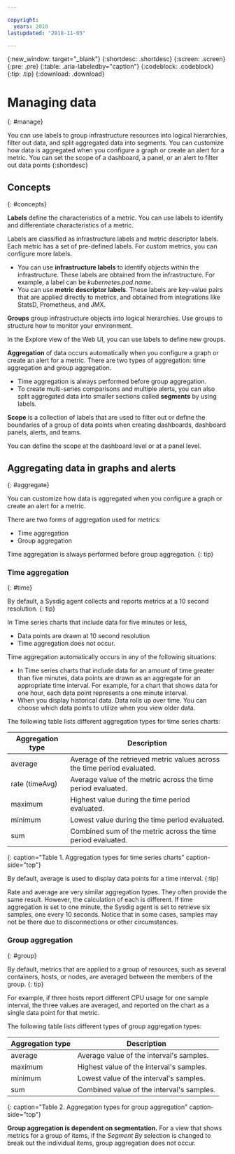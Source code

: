 ```yaml
---

copyright:
  years: 2018
lastupdated: "2018-11-05"

---
```


{:new_window: target="_blank"}
{:shortdesc: .shortdesc}
{:screen: .screen}
{:pre: .pre}
{:table: .aria-labeledby="caption"}
{:codeblock: .codeblock}
{:tip: .tip}
{:download: .download}

# Managing data
{: #manage}

You can use labels to group infrastructure resources into logical hierarchies, filter out data, and split aggregated data into segments. You can customize how data is aggregated when you configure a graph or create an alert for a metric. You can set the scope of a dashboard, a panel, or an alert to filter out data points
{:shortdesc}

## Concepts
{: #concepts}

**Labels** define the characteristics of a metric. You can use labels to identify and differentiate characteristics of a metric. 

Labels are classified as infrastructure labels and metric descriptor labels. Each metric has a set of pre-defined labels. For custom metrics, you can configure more labels. 

* You can use **infrastructure labels** to identify objects within the infrastructure. These labels are obtained from the infrastructure. For example, a label can be *kubernetes.pod.name*.
* You can use **metric descriptor labels**. These labels are key-value pairs that are applied directly to metrics, and obtained from integrations like StatsD, Prometheus, and JMX. 

**Groups** group infrastructure objects into logical hierarchies. Use groups to structure how to monitor your environment.

In the Explore view of the Web UI, you can use labels to define new groups. 


**Aggregation** of data occurs automatically when you configure a graph or create an alert for a metric. There are two types of aggregation: time aggregation and group aggregation. 
* Time aggregation is always performed before group aggregation.
* To create multi-series comparisons and multiple alerts, you can also split aggregated data into smaller sections called **segments** by using labels. 

**Scope** is a collection of labels that are used to filter out or define the boundaries of a group of data points when creating dashboards, dashboard panels, alerts, and teams. 

You can define the scope at the dashboard level or at a panel level.



## Aggregating data in graphs and alerts
{: #aggregate}

You can customize how data is aggregated when you configure a graph or create an alert for a metric.

There are two forms of aggregation used for metrics: 
* Time aggregation
* Group aggregation

Time aggregation is always performed before group aggregation.
{: tip}


### Time aggregation
{: #time}

By default, a Sysdig agent collects and reports metrics at a 10 second resolution.
{: tip}

In Time series charts that include data for five minutes or less, 
* Data points are drawn at 10 second resolution
* Time aggregation does not occur.

Time aggregation automatically occurs in any of the following situations:

* In Time series charts that include data for an amount of time greater than five minutes, data points are drawn as an aggregate for an appropriate time interval. For example, for a chart that shows data for one hour, each data point represents a one minute interval.
* When you display historical data. Data rolls up over time. You can choose which data points to utilize when you view older data.

The following table lists different aggregation types for time series charts:

| Aggregation type | Description                                                              |
|------------------|--------------------------------------------------------------------------|
| average          | Average of the retrieved metric values across the time period evaluated. |
| rate (timeAvg)   | Average value of the metric across the time period evaluated.            |
| maximum	         | Highest value during the time period evaluated.                          |
| minimum	         | Lowest value during the time period evaluated.                           |
| sum              | Combined sum of the metric across the time period evaluated.             |
{: caption="Table 1. Aggregation types for time series charts" caption-side="top"} 

By default, average is used to display data points for a time interval.
{:tip}

Rate and average are very similar aggregation types. They often provide the same result. However, the calculation of each is different. If time aggregation is set to one minute, the Sysdig agent is set to retrieve six samples, one every 10 seconds. Notice that in some cases, samples may not be there due to disconnections or other circumstances.


### Group aggregation
{: #group}

By default, metrics that are applied to a group of resources, such as several containers, hosts, or nodes, are averaged between the members of the group.
{: tip}

For example, if three hosts report different CPU usage for one sample interval, the three values are averaged, and reported on the chart as a single data point for that metric.

The following table lists different types of group aggregation types:

| Aggregation type | Description                                        |
|------------------|----------------------------------------------------|
| average          | Average value of the interval's samples.           |
| maximum	         | Highest value of the interval's samples.           |
| minimum	         | Lowest value of the interval's samples.            |
| sum              | Combined value of the interval's samples.          |
{: caption="Table 2. Aggregation types for group aggregation" caption-side="top"} 


**Group aggregation is dependent on segmentation.** For a view that shows metrics for a group of items, if the *Segment By* selection is changed to break out the individual items, group aggregation does not occur.
